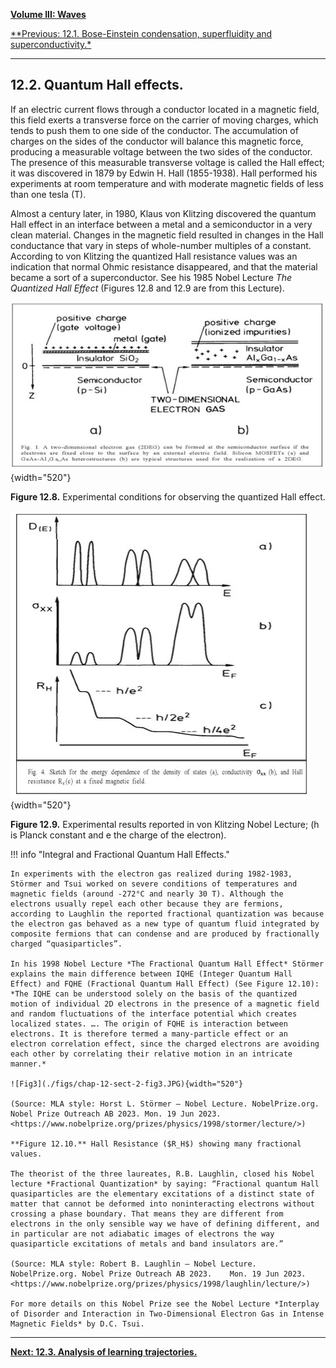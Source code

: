 [**Volume III: Waves**](./volume-III.md)

[**Previous: 12.1. Bose-Einstein condensation, superfluidity and superconductivity.*](./vol-III-chap-12-sect-1.md) 

***

## 12.2.	Quantum Hall effects.

If an electric current flows through a conductor located in a magnetic field, this field exerts a transverse force on the carrier of moving charges, which tends to push them to one side of the conductor. The accumulation of charges on the sides of the conductor will balance this magnetic force, producing a measurable voltage between the two sides of the conductor. The presence of this measurable transverse voltage is called the Hall effect; it was discovered in 1879 by Edwin H. Hall (1855-1938). Hall performed his experiments at room temperature and with moderate magnetic fields of less than one tesla (T). 

Almost a century later, in 1980, Klaus von Klitzing discovered the quantum Hall effect in an interface between a metal and a semiconductor in a very clean material. Changes in the magnetic field resulted in changes in the Hall conductance that vary in steps of whole-number multiples of a constant. According to von Klitzing the quantized Hall resistance values was an indication that normal Ohmic resistance disappeared, and that the material became a sort of a superconductor. See his 1985 Nobel Lecture *The Quantized Hall Effect* (Figures 12.8 and 12.9 are from this Lecture).

![Fig1](./figs/chap-12-sect-2-fig1.JPG){width="520"}

**Figure 12.8.** Experimental conditions for observing the quantized Hall effect.

![Fig2](./figs/chap-12-sect-2-fig2.JPG){width="520"}

**Figure 12.9.** Experimental results reported in von Klitzing Nobel Lecture; (h is Planck constant and e the charge of the electron).

!!! info "Integral and Fractional Quantum Hall Effects."

	In experiments with the electron gas realized during 1982-1983, Störmer and Tsui worked on severe conditions of temperatures and magnetic fields (around -272°C and nearly 30 T). Although the electrons usually repel each other because they are fermions, according to Laughlin the reported fractional quantization was because the electron gas behaved as a new type of quantum fluid integrated by composite fermions that can condense and are produced by fractionally charged “quasiparticles”.

	In his 1998 Nobel Lecture *The Fractional Quantum Hall Effect* Störmer explains the main difference between IQHE (Integer Quantum Hall Effect) and FQHE (Fractional Quantum Hall Effect) (See Figure 12.10): *The IQHE can be understood solely on the basis of the quantized motion of individual 2D electrons in the presence of a magnetic field and random fluctuations of the interface potential which creates localized states. …. The origin of FQHE is interaction between electrons. It is therefore termed a many-particle effect or an electron correlation effect, since the charged electrons are avoiding each other by correlating their relative motion in an intricate manner.*

	![Fig3](./figs/chap-12-sect-2-fig3.JPG){width="520"}

	(Source: MLA style: Horst L. Störmer – Nobel Lecture. NobelPrize.org. Nobel Prize Outreach AB 2023. Mon. 19 Jun 2023. <https://www.nobelprize.org/prizes/physics/1998/stormer/lecture/>)	

	**Figure 12.10.** Hall Resistance ($R_H$) showing many fractional values.

	The theorist of the three laureates, R.B. Laughlin, closed his Nobel lecture *Fractional Quantization* by saying: “Fractional quantum Hall quasiparticles are the elementary excitations of a distinct state of matter that cannot be deformed into noninteracting electrons without crossing a phase boundary. That means they are different from electrons in the only sensible way we have of defining different, and in particular are not adiabatic images of electrons the way quasiparticle excitations of metals and band insulators are.”
	
	(Source: MLA style: Robert B. Laughlin – Nobel Lecture. NobelPrize.org. Nobel Prize Outreach AB 2023.    Mon. 19 Jun 2023. <https://www.nobelprize.org/prizes/physics/1998/laughlin/lecture/>)

	For more details on this Nobel Prize see the Nobel Lecture *Interplay of Disorder and Interaction in Two-Dimensional Electron Gas in Intense Magnetic Fields* by D.C. Tsui.

***

[**Next: 12.3.	Analysis of learning trajectories.**](./vol-III-chap-12-sect-3.md)